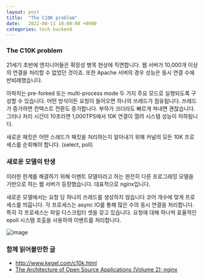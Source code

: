```yaml
---
layout: post
title:  "The C10K problem"
date:   2022-08-11 18:00:00 +0900
categories: tech backend
---
```

### The C10K problem
21세기 초반에 엔지니어들은 확장성 병목 현상에 직면합니다. 웹 서버가 10,000개 이상의 연결을 처리할 수 없었던 것이죠. 또한 Apache 서버의 경우 성능은 동시 연결 수에 반비례했습니다.

아파치는 pre-forked 또는 multi-process mode 두 가지 주요 모드로 실행되도록 구성할 수 있습니다. 어떤 방식이든 요청이 들어오면 하나의 쓰레드가 점유됩니다. 쓰레드가 증가하면 컨텍스트 전환도 증가합니다. 부하가 크더라도 빠르게 쳐내면 괜찮습니다. 그러나 처리 시간이 10초라면 1,000TPS에서 10K 연결이 열려 시스템 성능이 저하됩니다.

새로운 패킷은 어떤 스레드가 패킷을 처리하는지 알아내기 위해 커널의 모든 10K 프로세스를 순회해야 합니다. (select, poll)

### 새로운 모델의 탄생
이러한 한계를 해결하기 위해 이벤트 모델이라고 하는 완전히 다른 프로그래밍 모델을 기반으로 하는 웹 서버가 등장했습니다. 대표적으로 nginx입니다.

새로운 모델에서는 요청 당 하나의 쓰레드를 생성하지 않습니다 코어 개수에 맞게 프로세스를 띄웁니다. 각 프로세스는 async IO를 통해 많은 수의 동시 연결을 처리합니다. 특히 각 프로세스는 파일 디스크립터 셋을 갖고 있습니다. 요청에 대해 하나씩 효율적인 epoll 시스템 호출을 사용하여 이벤트를 처리합니다.

![image](https://user-images.githubusercontent.com/3898834/184175989-d5aea0ca-3553-42c0-8214-16fde63d0d25.png)

### 함께 읽어볼만한 글
- http://www.kegel.com/c10k.html
- [The Architecture of Open Source Applications (Volume 2): nginx](http://www.aosabook.org/en/nginx.html#fig.nginx.arch)
